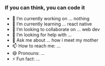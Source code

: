 ### If you can think, you can code it 



- 🔭 I’m currently working on ... nothing
- 🌱 I’m currently learning ... react native
- 👯 I’m looking to collaborate on ... web dev
- 🤔 I’m looking for help with ...
- 💬 Ask me about ... how i meet my mother
- 📫 How to reach me: ...
- 😄 Pronouns: ...
- ⚡ Fun fact: ...

